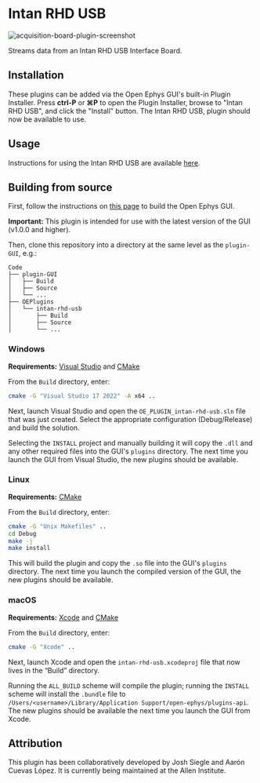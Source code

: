 # Intan RHD USB

![acquisition-board-plugin-screenshot](https://open-ephys.github.io/gui-docs/_images/intanrhdusb-01.png)

Streams data from an Intan RHD USB Interface Board.

## Installation

These plugins can be added via the Open Ephys GUI's built-in Plugin Installer. Press **ctrl-P** or **⌘P** to open the Plugin Installer, browse to "Intan RHD USB", and click the "Install" button. The Intan RHD USB, plugin should now be available to use.

## Usage

Instructions for using the Intan RHD USB are available [here](https://open-ephys.github.io/gui-docs/User-Manual/Plugins/Intan-RHD-USB.html).

## Building from source

First, follow the instructions on [this page](https://open-ephys.github.io/gui-docs/Developer-Guide/Compiling-the-GUI.html) to build the Open Ephys GUI.

**Important:** This plugin is intended for use with the latest version of the GUI (v1.0.0 and higher).

Then, clone this repository into a directory at the same level as the `plugin-GUI`, e.g.:
 
```
Code
├── plugin-GUI
│   ├── Build
│   ├── Source
│   └── ...
├── OEPlugins
│   └── intan-rhd-usb
│       ├── Build
│       ├── Source
│       └── ...
```

### Windows

**Requirements:** [Visual Studio](https://visualstudio.microsoft.com/) and [CMake](https://cmake.org/install/)

From the `Build` directory, enter:

```bash
cmake -G "Visual Studio 17 2022" -A x64 ..
```

Next, launch Visual Studio and open the `OE_PLUGIN_intan-rhd-usb.sln` file that was just created. Select the appropriate configuration (Debug/Release) and build the solution.

Selecting the `INSTALL` project and manually building it will copy the `.dll` and any other required files into the GUI's `plugins` directory. The next time you launch the GUI from Visual Studio, the new plugins should be available.


### Linux

**Requirements:** [CMake](https://cmake.org/install/)

From the `Build` directory, enter:

```bash
cmake -G "Unix Makefiles" ..
cd Debug
make -j
make install
```

This will build the plugin and copy the `.so` file into the GUI's `plugins` directory. The next time you launch the compiled version of the GUI, the new plugins should be available.


### macOS

**Requirements:** [Xcode](https://developer.apple.com/xcode/) and [CMake](https://cmake.org/install/)

From the `Build` directory, enter:

```bash
cmake -G "Xcode" ..
```

Next, launch Xcode and open the `intan-rhd-usb.xcodeproj` file that now lives in the “Build” directory.

Running the `ALL_BUILD` scheme will compile the plugin; running the `INSTALL` scheme will install the `.bundle` file to `/Users/<username>/Library/Application Support/open-ephys/plugins-api`. The new plugins should be available the next time you launch the GUI from Xcode.



## Attribution

This plugin has been collaboratively developed by Josh Siegle and Aarón Cuevas López. It is currently being maintained at the Allen Institute.
